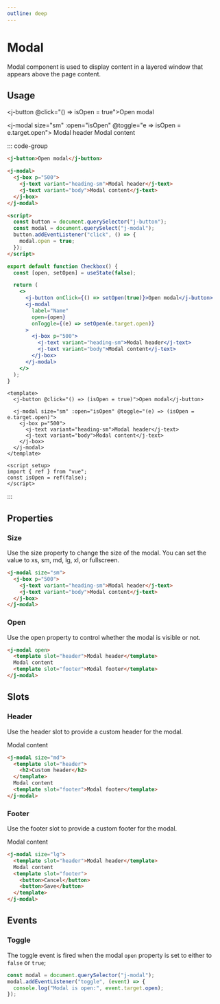 ```yaml
---
outline: deep
---
```


# Modal

Modal component is used to display content in a layered window that appears above the page content.

## Usage

<j-button @click="() => isOpen = true">Open modal</j-button>

<j-modal size="sm" :open="isOpen" @toggle="e => isOpen = e.target.open">
<j-box p="500">
<j-text variant="heading-sm">Modal header</j-text>
<j-text variant="body">Modal content</j-text>
</j-box>
</j-modal>

::: code-group

```html [html]
<j-button>Open modal</j-button>

<j-modal>
  <j-box p="500">
    <j-text variant="heading-sm">Modal header</j-text>
    <j-text variant="body">Modal content</j-text>
  </j-box>
</j-modal>

<script>
  const button = document.querySelector("j-button");
  const modal = document.querySelect("j-modal");
  button.addEventListener("click", () => {
    modal.open = true;
  });
</script>
```

```jsx [preact]
export default function Checkbox() {
  const [open, setOpen] = useState(false);

  return (
    <>
      <j-button onClick={() => setOpen(true)}>Open modal</j-button>
      <j-modal
        label="Name"
        open={open}
        onToggle={(e) => setOpen(e.target.open)}
      >
        <j-box p="500">
          <j-text variant="heading-sm">Modal header</j-text>
          <j-text variant="body">Modal content</j-text>
        </j-box>
      </j-modal>
    </>
  );
}
```

```vue [vue]
<template>
  <j-button @click="() => (isOpen = true)">Open modal</j-button>

  <j-modal size="sm" :open="isOpen" @toggle="(e) => (isOpen = e.target.open)">
    <j-box p="500">
      <j-text variant="heading-sm">Modal header</j-text>
      <j-text variant="body">Modal content</j-text>
    </j-box>
  </j-modal>
</template>

<script setup>
import { ref } from "vue";
const isOpen = ref(false);
</script>
```

:::

## Properties

### Size <Badge type="info" text="string" />

Use the size property to change the size of the modal. You can set the value to xs, sm, md, lg, xl, or fullscreen.

```html
<j-modal size="sm">
  <j-box p="500">
    <j-text variant="heading-sm">Modal header</j-text>
    <j-text variant="body">Modal content</j-text>
  </j-box>
</j-modal>
```

### Open <Badge type="info" text="boolean" />

Use the open property to control whether the modal is visible or not.

```html
<j-modal open>
  <template slot="header">Modal header</template>
  Modal content
  <template slot="footer">Modal footer</template>
</j-modal>
```

## Slots

### Header

Use the header slot to provide a custom header for the modal.

<j-modal size="md">
  <template slot="header">
    <h2>Custom header</h2>
  </template>
  Modal content
  <template slot="footer">Modal footer</template>
</j-modal>

```html
<j-modal size="md">
  <template slot="header">
    <h2>Custom header</h2>
  </template>
  Modal content
  <template slot="footer">Modal footer</template>
</j-modal>
```

### Footer

Use the footer slot to provide a custom footer for the modal.

<j-modal size="lg">
  <template slot="header">Modal header</template>
  Modal content
  <template slot="footer">
    <button>Cancel</button>
    <button>Save</button>
  </template>
</j-modal>

```html
<j-modal size="lg">
  <template slot="header">Modal header</template>
  Modal content
  <template slot="footer">
    <button>Cancel</button>
    <button>Save</button>
  </template>
</j-modal>
```

## Events

### Toggle

The toggle event is fired when the modal `open` property is set to either to `false` or `true`;

```js
const modal = document.querySelector("j-modal");
modal.addEventListener("toggle", (event) => {
  console.log("Modal is open:", event.target.open);
});
```

<script setup>
import {ref} from 'vue';

const isOpen = ref(false)


</script>
